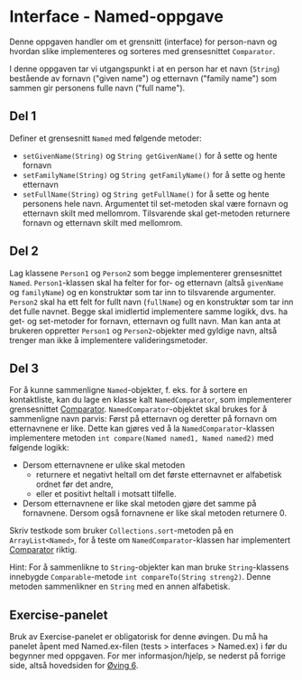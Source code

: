 # Interface - Named-oppgave

Denne oppgaven handler om et grensnitt (interface) for person-navn og hvordan slike implementeres og sorteres med grensesnittet `Comparator`.

I denne oppgaven tar vi utgangspunkt i at en person har et navn (`String`) bestående av fornavn ("given name") og etternavn ("family name") som sammen gir personens fulle navn ("full name").

## Del 1

Definer et grensesnitt `Named` med følgende metoder:

- `setGivenName(String)` og `String getGivenName()` for å sette og hente fornavn
- `setFamilyName(String)` og `String getFamilyName()` for å sette og hente etternavn
- `setFullName(String)` og `String getFullName()` for å sette og hente personens hele navn. Argumentet til set-metoden skal være fornavn og etternavn skilt med mellomrom. Tilsvarende skal get-metoden returnere fornavn og etternavn skilt med mellomrom.

## Del 2

Lag klassene `Person1` og `Person2` som begge implementerer grensesnittet `Named`. `Person1`-klassen skal ha felter for for- og etternavn (altså `givenName` og `familyName`) og en konstruktør som tar inn to tilsvarende argumenter. `Person2` skal ha ett felt for fullt navn (`fullName`) og en konstruktør som tar inn det fulle navnet. Begge skal imidlertid implementere samme logikk, dvs. ha get- og set-metoder for fornavn, etternavn og fullt navn. Man kan anta at brukeren oppretter `Person1` og `Person2`-objekter med gyldige navn, altså trenger man ikke å implementere valideringsmetoder.

## Del 3

For å kunne sammenligne `Named`-objekter, f. eks. for å sortere en kontaktliste, kan du lage en klasse kalt `NamedComparator`, som implementerer grensesnittet [Comparator](https://www.ntnu.no/wiki/display/tdt4100/Sortering+med+Comparable+og+Comparator). `NamedComparator`-objektet skal brukes for å sammenligne navn parvis: Først på etternavn og deretter på fornavn om etternavnene er like. Dette kan gjøres ved å la `NamedComparator`-klassen implementere metoden `int compare(Named named1, Named named2)` med følgende logikk:

- Dersom etternavnene er ulike skal metoden
    - returnere et negativt heltall om det første etternavnet er alfabetisk ordnet før det andre,
    - eller et positivt heltall i motsatt tilfelle.
- Dersom etternavnene er like skal metoden gjøre det samme på fornavnene. Dersom også fornavnene er like skal metoden returnere 0.

Skriv testkode som bruker `Collections.sort`-metoden på en `ArrayList<Named>`, for å teste om `NamedComparator`-klassen har implementert [Comparator](https://www.ntnu.no/wiki/display/tdt4100/Sortering+med+Comparable+og+Comparator) riktig.

Hint: For å sammenlikne to `String`-objekter kan man bruke `String`-klassens innebygde `Comparable`-metode `int compareTo(String streng2)`. Denne metoden sammenlikner en `String` med en annen alfabetisk.

## Exercise-panelet

Bruk av Exercise-panelet er obligatorisk for denne øvingen. Du må ha panelet åpent med Named.ex-filen (tests > interfaces > Named.ex) i før du begynner med oppgaven. For mer informasjon/hjelp, se nederst på forrige side, altså hovedsiden for [Øving 6](./README.md).

